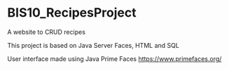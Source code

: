 # BIS10_RecipesProject
A website to CRUD recipes

This project is based on Java Server Faces, HTML and SQL

User interface made using Java Prime Faces
https://www.primefaces.org/
